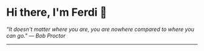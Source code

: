 <h1>Hi there, I'm Ferdi 👋</h1>

<p><em>
  "It doesn't matter where you are, you are nowhere compared to where you can go." — Bob Proctor
</em></p>

---
